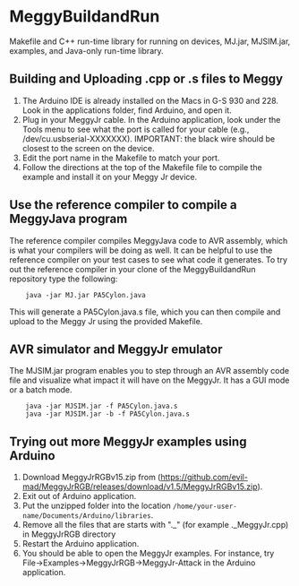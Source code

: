 # MeggyBuildandRun
Makefile and C++ run-time library for running on devices, MJ.jar, MJSIM.jar, examples, and Java-only run-time library.

## Building and Uploading .cpp or .s files to Meggy
1. The Arduino IDE is already installed on the Macs in G-S 930 and 228. 
Look in the applications folder, find Arduino, and open it.
2. Plug in your MeggyJr cable. In the Arduino application, look under the Tools menu to see what the port is called for your cable (e.g., /dev/cu.usbserial-XXXXXXX).  IMPORTANT: the black wire should be closest
to the screen on the device.
3. Edit the port name in the Makefile to match your port.
4. Follow the directions at the top of the Makefile file to 
compile the example and install it on your Meggy Jr device.


## Use the reference compiler to compile a MeggyJava program

The reference compiler compiles MeggyJava code to AVR assembly, 
which is what your compilers will be doing as well. 
It can be helpful to use the reference compiler on 
your test cases to see what code it generates.
To try out the reference compiler in your
clone of the MeggyBuildandRun repository type the following:
```
    java -jar MJ.jar PA5Cylon.java
```
This will generate a PA5Cylon.java.s file, which you can then 
compile and upload to the Meggy Jr using the provided Makefile.

## AVR simulator and MeggyJr emulator

The MJSIM.jar program enables you to step through an
AVR assembly code file and visualize what impact it
will have on the MeggyJr.  It has a GUI mode or a batch mode.
```
    java -jar MJSIM.jar -f PA5Cylon.java.s
    java -jar MJSIM.jar -b -f PA5Cylon.java.s
```


## Trying out more MeggyJr examples using Arduino

1. Download MeggyJrRGBv15.zip from (https://github.com/evil-mad/MeggyJrRGB/releases/download/v1.5/MeggyJrRGBv15.zip).
2. Exit out of Arduino application.
3. Put the unzipped folder into the location `/home/your-user-name/Documents/Arduino/libraries`.
4. Remove all the files that are starts with "._" (for example ._MeggyJr.cpp) in MeggyJrRGB directory
5. Restart the Arduino application.
6. You should be able to open the MeggyJr examples. 
For instance, try 
File->Examples->MeggyJrRGB->MeggyJr-Attack in the Arduino application. 
